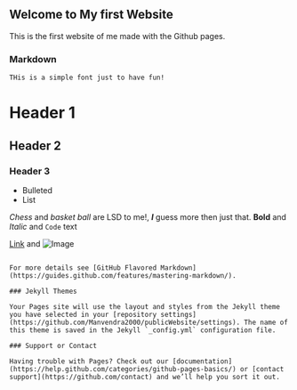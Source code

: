## Welcome to My first Website

This is the first website of me made with the Github pages.

### Markdown

``` THis is a simple font just to have fun! ```

# Header 1
## Header 2
### Header 3

- Bulleted
- List

_Chess_ and _basket ball_ are LSD to me!, ***I*** guess more then just that.
**Bold** and _Italic_ and `Code` text

[Link](url) and ![Image](src)
```

For more details see [GitHub Flavored Markdown](https://guides.github.com/features/mastering-markdown/).

### Jekyll Themes

Your Pages site will use the layout and styles from the Jekyll theme you have selected in your [repository settings](https://github.com/Manvendra2000/publicWebsite/settings). The name of this theme is saved in the Jekyll `_config.yml` configuration file.

### Support or Contact

Having trouble with Pages? Check out our [documentation](https://help.github.com/categories/github-pages-basics/) or [contact support](https://github.com/contact) and we’ll help you sort it out.
